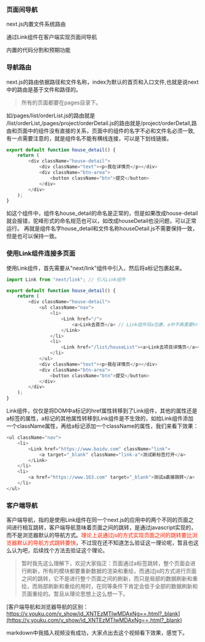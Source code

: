 ### 页面间导航

next.js内置文件系统路由

通过Link组件在客户端实现页面间导航

内置的代码分割和预期功能

### 导航路由

next.js的路由依据路径和文件名称，index为默认的首页和入口文件,也就是说next中的路由是基于文件和路径的。

> 所有的页面都要在pages目录下。

如/pages/list/orderList.js的路由就是 /list/orderList,/pages/project/orderDetail.js的路由就是/project/orderDetail,路由和页面中的组件没有直接的关系，页面中的组件的名字不必和文件名必须一致,有一点需要注意的，就是组件名不能有横线连接，可以是下划线链接。

```javascript
export default function house_detail() {
    return (
        <div className="house-detail">
            <div className="text"><p>我在详情页</p></div>
            <div className="btn-area">
                <button className="btn">提交</button>
            </div>
        </div>
    );
}
```

如这个组件中，组件名house_detail的命名是正常的，但是如果改成house-detail就会报错，驼峰形式的命名规范也可以，如改成houseDetail也没问题，可以正常运行。
再就是组件名字house_detail和文件名称houseDetail.js不需要保持一致，但是也可以保持一致。


### 使用Link组件连接多页面

使用Link组件，首先需要从"next/link"组件中引入，然后将a标记包裹起来。

```javascript
import Link from "next/link"; // 引入Link组件

export default function house_detail() {
    return (
        <div className="house-detail">
            <ul className="nav">
                <li>
                    <Link href="/">
                        <a>Link去首页</a> // Link组件将a包裹，a中不再需要href属性，而是将href连接属性给到了Link组件
                    </Link>
                </li>
                <li>
                    <Link href="/list/houseList"><a>Link去项目详情页</a></Link>
                </li>
            </ul>
            <div className="text"><p>我在详情页</p></div>
            <div className="btn-area">
                <button className="btn">提交</button>
            </div>
        </div>
    );
}
```

Link组件，仅仅是将DOM中a标记的href属性转移到了Link组件，其他的属性还是a标签的属性，a标记的其他属性转移到Link组件是不生效的，如给Link组件添加一个className属性，再给a标记添加一个className的属性，我们来看下效果：

```javascript
<ul className="nav">
    <li>
        <Link href="https://www.baidu.com" className="link">
            <a target="_blank" className="link-a">测试新标签打开</a>
        </Link>
    </li>
    <li>
        <a href="https://www.163.com" target="_blank">测试a直接跳转</a>
    </li>
</ul>
```

### 客户端导航

客户端导航，指的是使用Link组件在同一个next.js的应用中的两个不同的页面之间进行相互跳转，客户端导航意味着页面之间的跳转，是通过javascript实现的，而不是浏览器默认的导航方式。<font color="#f20">理论上说通过js的方式实现页面之间的跳转要比浏览器默认的导航方式跳转要快</font>，不过现在还不知道怎么验证这一理论呢，暂且也这么认为吧，后续找个方法去验证这个理论。

> 暂时我先这么理解下，欢迎大家指正：页面通过a标签跳转，整个页面会进行刷新，所有的模块都要重新数据的渲染和重绘，而通过js的方式进行页面之间的跳转，它不是进行整个页面之间的刷新，而只是局部的数据刷新和重绘，而局部刷新和重绘的用时，在同等条件下肯定会低于全部的数据刷新和页面重绘的。暂且从理论思想上这么想一下。

[客户端导航和浏览器导航的区别：https://v.youku.com/v_show/id_XNTEzMTIwMDAxNg==.html?_blank](https://v.youku.com/v_show/id_XNTEzMTIwMDAxNg==.html?_blank)

markdown中我插入视频没有成功，大家点出去这个视频看下效果，感觉下。